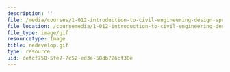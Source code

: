 ```yaml
---
description: ''
file: /media/courses/1-012-introduction-to-civil-engineering-design-spring-2002/cefcf7505fe77c52ed3e58db726cf30e_redevelop.gif
file_location: /coursemedia/1-012-introduction-to-civil-engineering-design-spring-2002/cefcf7505fe77c52ed3e58db726cf30e_redevelop.gif
file_type: image/gif
resourcetype: Image
title: redevelop.gif
type: resource
uid: cefcf750-5fe7-7c52-ed3e-58db726cf30e
---
```

